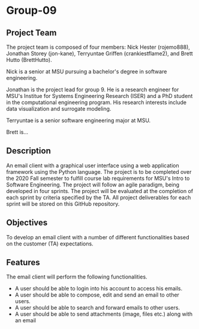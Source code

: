 # Group-09

## Project Team
The project team is composed of four members: Nick Hester (rojemo888), Jonathan Storey (jon-kane), Terryuntae Griffen (crankiestflame2), and Brett Hutto (BrettHutto).

Nick is a senior at MSU pursuing a bachelor's degree in software engineering.

Jonathan is the project lead for group 9. He is a research engineer for MSU's Institue for Systems Engineering Research (ISER) and a PhD student in the computational engineering program. His research interests include data visualization and surrogate modeling. 

Terryuntae is a senior software engineering major at MSU.

Brett is... 

## Description
An email client with a graphical user interface using a web application framework using the Python language. The project is to be completed over the 2020 Fall semester to fulfill course lab requirements for MSU's Intro to Software Engineering. The project will follow an agile paradigm, being developed in four sprints. The project will be evaluated at the completion of each sprint by criteria specified by the TA. All project deliverables for each sprint will be stored on this GitHub repository.

## Objectives
To develop an email client with a number of different functionalities based on the customer (TA) expectations.

## Features
The email client will perform the following functionalities.
- A user should be able to login into his account to access his emails.
- A user should be able to compose, edit and send an email to other users.
- A user should be able to search and forward emails to other users.
- A user should be able to send attachments (image, files etc.) along with an email
